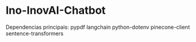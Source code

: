# Ino-InovAI-Chatbot
Dependencias principais:
pypdf
langchain
python-dotenv
pinecone-client
sentence-transformers